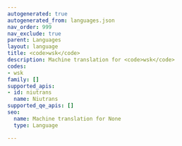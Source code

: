 ```yaml
---
autogenerated: true
autogenerated_from: languages.json
nav_order: 999
nav_exclude: true
parent: Languages
layout: language
title: <code>wsk</code>
description: Machine translation for <code>wsk</code>
codes:
- wsk
family: []
supported_apis:
- id: niutrans
  name: Niutrans
supported_qe_apis: []
seo:
  name: Machine translation for None
  type: Language

---
```


